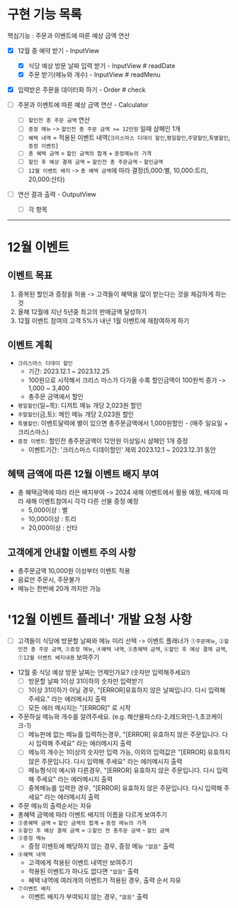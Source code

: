 # 구현 기능 목록
핵심기능 : 주문과 이벤트에 따른 예상 금액 연산
- [x] 12월 중 예약 받기 - InputView
  - [x] 식당 예상 방문 날짜 입력 받기 - InputView # readDate
  - [x] 주문 받기(메뉴와 개수) - InputView # readMenu

- [x] 입력받은 주문을 데이터화 하기 - Order # check

- [ ] 주문과 이벤트에 따른 예상 금액 연산 - Calculator
  - [ ] `할인전 총 주문 금액` 연산  
  - [ ] `증정 메뉴` -> `할인전 총 주문 금액 >= 12만원` 일때 샴페인 1개
  - [ ] `혜택 내역` = 적용된 이벤트 내역(`크리스마스 디데이 할인`,`평일할인`,`주말할인`,`특별할인`,`증정 이벤트`)
  - [ ] `총 혜택 금액` = `할인 금액의 합계` + `증정메뉴의 가격`
  - [ ] `할인 후 예상 결제 금액` = `할인전 총 주문금액` - `할인금액`
  - [ ] `12월 이벤트 배지` -> `총 혜택 금액`에 따라 결정(5,000:별, 10,000:트리, 20,000:산타)

- [ ] 연산 결과 출력 - OutputView
  - [ ] 각 항목

---

# 12월 이벤트

## 이벤트 목표
1. 중복된 할인과 증정을 허용 -> 고객들이 혜택을 많이 받는다는 것을 체감하게 하는 것
2. 올해 12월에 지난 5년중 최고의 판매금액 달성하기
3. 12월 이벤트 참여의 고객 5%가 내년 1월 이벤트에 재참여하게 하기

## 이벤트 계획
- `크리스마스 디데이 할인`
  - 기간: 2023.12.1 ~ 2023.12.25
  - 100원으로 시작해서 크리스 마스가 다가올 수록 할인금액이 100원씩 증가 -> 1,000 ~ 3,400
  - 총주문 금액에서 할인
- `평일할인`(일~목): 디저트 메뉴 개당 2,023원 할인
- `주말할인`(금,토): 메인 메뉴 개당 2,023원 할인
- `특별할인`: 이벤트달력에 별이 있으면 총주문금액에서 1,000원할인 - (매주 일요일 + 크리스마스)
- `증정 이벤트`: 할인전 총주문금액이 12만원 이상일시 샴페인 1개 증정
  - 이벤트기간: '크리스마스 디데이할인' 제외 2023.12.1 ~ 2023.12.31 동안

## 혜택 금액에 따른 12월 이벤트 배지 부여
- 총 혜택금액에 따라 라은 배지부여 -> 2024 새해 이벤트에서 활용 예정, 배지에 따라 새해 이벤트참여시 각각 다른 선물 증정 예정
  - 5,000이상 : 별
  - 10,000이상 : 트리
  - 20,000이상 : 산타

## 고객에게 안내할 이벤트 주의 사항
- 총주문금액 10,000원 이상부터 이벤트 적용
- 음료만 주문시, 주문불가
- 메뉴는 한번에 20개 까지만 가능

# '12월 이벤트 플레너' 개발 요청 사항

- [ ] 고객들이 식당에 방문할 날짜와 메뉴 미리 선택 -> 이벤트 플래너가 `①주문메뉴`, `②할인전 총 주문 금액`, `③증정 메뉴`,
`④혜택 내역`, `⑤총혜택 금액`, `⑥할인 후 예상 결제 금액`, `⑦12월 이벤트 베지내용` 보여주기
- 12월 중 식당 예상 방문 날짜는 언제인가요? (숫자만 입력해주세요!)
  - [ ] 방문할 날짜 1이상 31이하의 숫자만 입력받기
  - [ ] 1이상 31이하가 아닐 경우, "[ERROR]유효하지 않은 날짜입니다. 다시 입력해 주세요." 라는 에러메시지 출력
  - [ ] 모든 에러 메시지는 "[ERROR]" 로 시작
- 주문하실 메뉴와 개수를 알려주세요. (e.g. 해산물파스타-2,레드와인-1,초코케이크-1)
  - [ ] 메뉴판에 없는 메뉴를 입력하는경우, "[ERROR] 유효하지 않은 주문입니다. 다시 입력해 주세요" 라는 에러메시지 출력
  - [ ] 메뉴의 개수는 1이상의 숫자만 입력 가능, 이외의 입력값은 "[ERROR] 유효하지 않은 주문입니다. 다시 입력해 주세요" 라는 에러메시지 출력
  - [ ] 메뉴형식이 예시와 다른경우, "[ERROR] 유효하지 않은 주문입니다. 다시 입력해 주세요" 라는 에러메시지 출력
  - [ ] 중복메뉴를 입력한 경우, "[ERROR] 유효하지 않은 주문입니다. 다시 입력해 주세요" 라는 에러메시지 출력
- 주문 메뉴의 출력순서는 자유
- 총혜택 금액에 따라 이벤트 배지의 이름을 다르게 보여주기
- `⑤총혜택 금액` = `할인 금액의 합계` + `증정 메뉴의 가격`
- `⑥할인 후 예상 결제 금액` = `②할인 전 총주문 금액` - `할인 금액`
- `③증정 메뉴`
  - 증정 이벤트에 해당하지 않는 경우, 증정 메뉴 `"없음"` 출력
- `④혜택 내역`
  - 고객에게 적용된 이벤트 내역만 보여주기
  - 적용된 이벤트가 하나도 없다면 `"없음"` 출력
  - 혜택 내역에 여러개의 이벤트가 적용된 경우, 출력 순서 자유
- `⑦이벤트 배지`
  - 이벤트 배지가 부여되지 않는 경우, `"없음"` 출력
